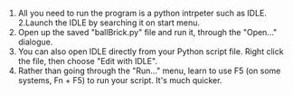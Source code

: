 1. All you need to run the program is a python intrpeter such as IDLE.
2.Launch the IDLE by searching it on start menu.
3. Open up the saved "ballBrick.py" file and run it, through the "Open..." dialogue.
4. You can also open IDLE directly from your Python script file. Right click the file, then choose "Edit with IDLE".
5. Rather than going through the "Run..." menu, learn to use F5 (on some systems, Fn + F5) to run your script. It's much quicker.
